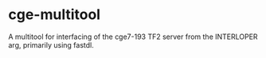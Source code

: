 # cge-multitool
A multitool for interfacing of the cge7-193 TF2 server from the INTERLOPER arg, primarily using fastdl.
